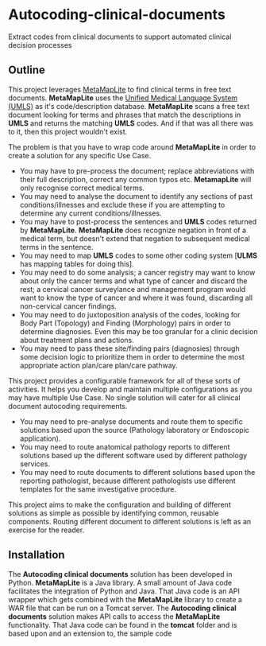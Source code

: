 # Autocoding-clinical-documents
Extract codes from clinical documents to support automated clinical decision processes

## Outline
This project leverages [MetaMapLite](https://lhncbc.nlm.nih.gov/ii/tools/MetaMap/run-locally/MetaMapLite.html)
to find clinical terms in free text documents. **MetaMapLite** uses the [Unified Medical Language System (UMLS)](http://www.nlm.nih.gov/research/umls/) as it's code/description database. **MetaMapLite** scans a free text document looking for terms and phrases that match the descriptions in **UMLS** and returns the matching **UMLS** codes. And if that was all there was to it, then this project wouldn't exist.

The problem is that you have to wrap code around **MetaMapLite** in order to create a solution for any specific Use Case.
* You may have to pre-process the document; replace abbreviations with their full description, correct any common typos etc. **MetamapLite** will only recognise correct medical terms.
* You may need to analyse the document to identify any sections of past conditions/illnesses and exclude these if you are attempting to determine any current conditions/illnesses.
* You may have to post-process the sentences and **UMLS** codes returned by **MetaMapLite**. **MetaMapLite** does recognize negation in front of a medical term, but doesn't extend that negation to subsequent medical terms in the sentence.
* You may need to map **UMLS** codes to some other coding system [**ULMS** has mapping tables for doing this].
* You may need to do some analysis; a cancer registry may want to know about only the cancer terms and what type of cancer and discard the rest; a cervical cancer surveylance and management program would want to know the type of cancer and where it was found, discarding all non-cervical cancer findings.
* You may need to do juxtoposition analysis of the codes, looking for Body Part (Topology) and Finding (Morphology) pairs in order to determine diagnosies. Even this may be too granular for a clinic decision about treatment plans and actions.
* You may need to pass these site/finding pairs (diagnosies) through some  decision logic to prioritize them in order to determine the most appropriate action plan/care plan/care pathway.

This project provides a configurable framework for all of these sorts of activities. It helps you develop and maintain multiple configurations as you may have multiple Use Case. No single solution will cater for all clinical document autocoding requirements.
* You may need to pre-analyse documents and route them to specific solutions based upon the source (Pathology laboratory or Endoscopic application).
* You may need to route anatomical pathology reports to different solutions based up the different software used by different pathology services.
* You may need to route documents to different solutions based upon the reporting pathologist, because different pathologists use different templates for the same investigative procedure.

This project aims to make the configuration and building of different solutions as simple as possible by identifying common, reusable components. Routing different document to different solutions is left as an exercise for the reader.

## Installation
The **Autocoding clinical documents** solution has been developed in Python. **MetaMapLite** is a Java library. A small amount of Java code facilitates the integration of Python and Java. That Java code is an API wrapper which gets combined with the **MetaMapLite** library to create a WAR file that can be run on a Tomcat server. The **Autocoding clinical documents** solution makes API calls to access the **MetaMapLite** functionality. That Java code can be found in the **tomcat** folder and is based upon and an extension to, the sample code 
